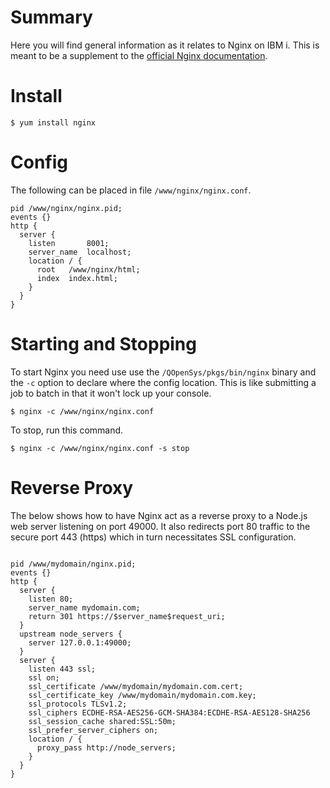 # Summary
Here you will find general information as it relates to Nginx on IBM i.  This is meant to be a supplement to the [official Nginx documentation](https://docs.nginx.com).

# Install

```
$ yum install nginx
```

# Config
The following can be placed in file `/www/nginx/nginx.conf`.
```
pid /www/nginx/nginx.pid;
events {}
http {
  server {
    listen       8001;
    server_name  localhost;
    location / {
      root   /www/nginx/html;
      index  index.html;
    }
  }
}
```
# Starting and Stopping
To start Nginx you need use use the `/QOpenSys/pkgs/bin/nginx` binary and the `-c` option to declare where the config location.  This is like submitting a job to batch in that it won't lock up your console.

```
$ nginx -c /www/nginx/nginx.conf
```

To stop, run this command.

```
$ nginx -c /www/nginx/nginx.conf -s stop
```

# Reverse Proxy

The below shows how to have Nginx act as a reverse proxy to a Node.js web server listening on port 49000.  It also redirects port 80 traffic to the secure port 443 (https) which in turn necessitates SSL configuration.


```nginx

pid /www/mydomain/nginx.pid;
events {}
http {
  server {
    listen 80;
    server_name mydomain.com;
    return 301 https://$server_name$request_uri;
  }
  upstream node_servers {
    server 127.0.0.1:49000;  
  }
  server {
    listen 443 ssl;
    ssl on;
    ssl_certificate /www/mydomain/mydomain.com.cert;
    ssl_certificate_key /www/mydomain/mydomain.com.key;
    ssl_protocols TLSv1.2;
    ssl_ciphers ECDHE-RSA-AES256-GCM-SHA384:ECDHE-RSA-AES128-SHA256
    ssl_session_cache shared:SSL:50m;
    ssl_prefer_server_ciphers on;
    location / {
      proxy_pass http://node_servers;
    }
  }
}
```
